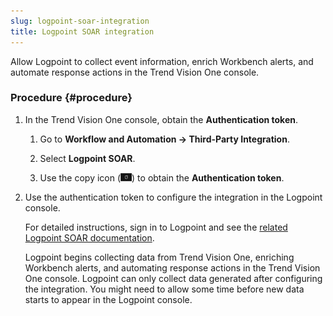```yaml
---
slug: logpoint-soar-integration
title: Logpoint SOAR integration
---
```


Allow Logpoint to collect event information, enrich Workbench alerts, and automate response actions in the Trend Vision One console.

### Procedure {#procedure}

1.  In the Trend Vision One console, obtain the **Authentication token**.

    1.  Go to **Workflow and Automation → Third-Party Integration**.

    2.  Select **Logpoint SOAR**.

    3.  Use the copy icon (![](/images/copyicon=GUID-BD854E6D-5EB9-4181-BE68-D5F743237995=1=en-us=Low.webp)) to obtain the **Authentication token**.

2.  Use the authentication token to configure the integration in the Logpoint console.

    For detailed instructions, sign in to Logpoint and see the [related Logpoint SOAR documentation](https://servicedesk.logpoint.com/hc/en-us/articles/115003788449-Trend-Micro).

    Logpoint begins collecting data from Trend Vision One, enriching Workbench alerts, and automating response actions in the Trend Vision One console. Logpoint can only collect data generated after configuring the integration. You might need to allow some time before new data starts to appear in the Logpoint console.
